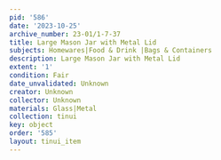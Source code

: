 ```yaml
---
pid: '586'
date: '2023-10-25'
archive_number: 23-01/1-7-37
title: Large Mason Jar with Metal Lid
subjects: Homewares|Food & Drink |Bags & Containers
description: Large Mason Jar with Metal Lid
extent: '1'
condition: Fair
date_unvalidated: Unknown
creator: Unknown
collector: Unknown
materials: Glass|Metal
collection: tinui
key: object
order: '585'
layout: tinui_item
---
```

